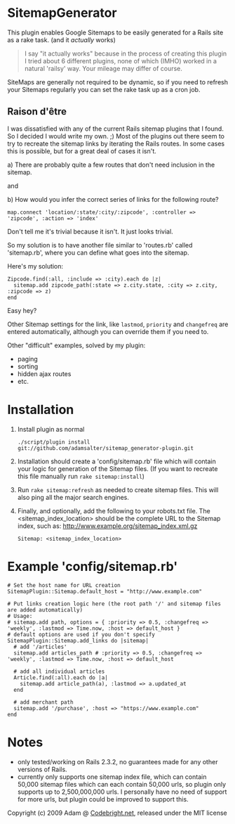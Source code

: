 SitemapGenerator
================

This plugin enables Google Sitemaps to be easily generated for a Rails site as a rake task. (and it _actually_ works)

> I say "it actually works" because in the process of creating this plugin I tried about 6 different plugins, none of which (IMHO) worked in a natural 'railsy' way. Your mileage may differ of course.

SiteMaps are generally not required to be dynamic, so if you need to refresh your Sitemaps regularly you can set the rake task up as a cron job.

Raison d'être
-------

I was dissatisfied with any of the current Rails sitemap plugins that I found. So I decided I would write my own. ;) Most of the plugins out there seem to try to recreate the sitemap links by iterating the Rails routes. In some cases this is possible, but for a great deal of cases it isn't. 

a) There are probably quite a few routes that don't need inclusion in the sitemap.

and

b) How would you infer the correct series of links for the following route?

    map.connect 'location/:state/:city/:zipcode', :controller => 'zipcode', :action => 'index'
    
Don't tell me it's trivial because it isn't. It just looks trivial.

So my solution is to have another file similar to 'routes.rb' called 'sitemap.rb', where you can define what goes into the sitemap.

Here's my solution:

    Zipcode.find(:all, :include => :city).each do |z|
      sitemap.add zipcode_path(:state => z.city.state, :city => z.city, :zipcode => z)
    end

Easy hey?

Other Sitemap settings for the link, like `lastmod`, `priority` and `changefreq` are entered automatically, although you can override them if you need to.

Other "difficult" examples, solved by my plugin:

- paging
- sorting
- hidden ajax routes
- etc.

Installation
=======

1. Install plugin as normal

    <code>./script/plugin install git://github.com/adamsalter/sitemap_generator-plugin.git</code>

2. Installation should create a 'config/sitemap.rb' file which will contain your logic for generation of the Sitemap files. (If you want to recreate this file manually run `rake sitemap:install`)

3. Run `rake sitemap:refresh` as needed to create sitemap files. This will also ping all the major search engines.

4. Finally, and optionally, add the following to your robots.txt file. The &lt;sitemap_index_location> should be the complete URL to the Sitemap index, such as: http://www.example.org/sitemap_index.xml.gz

    <code>Sitemap: &lt;sitemap_index_location></code>

Example 'config/sitemap.rb'
==========

    # Set the host name for URL creation
    SitemapPlugin::Sitemap.default_host = "http://www.example.com"

    # Put links creation logic here (the root path '/' and sitemap files are added automatically)
    # Usage:
    # sitemap.add path, options = { :priority => 0.5, :changefreq => 'weekly', :lastmod => Time.now, :host => default_host }
    # default options are used if you don't specify
    SitemapPlugin::Sitemap.add_links do |sitemap|
      # add '/articles'
      sitemap.add articles_path # :priority => 0.5, :changefreq => 'weekly', :lastmod => Time.now, :host => default_host

      # add all individual articles
      Article.find(:all).each do |a|
        sitemap.add article_path(a), :lastmod => a.updated_at
      end
  
      # add merchant path
      sitemap.add '/purchase', :host => "https://www.example.com"
    end

Notes
=======

- only tested/working on Rails 2.3.2, no guarantees made for any other versions of Rails.
- currently only supports one sitemap index file, which can contain 50,000 sitemap files which can each contain 50,000 urls, so plugin only supports up to 2,500,000,000 urls. I personally have no need of support for more urls, but plugin could be improved to support this.

Copyright (c) 2009 Adam @ [Codebright.net][cb], released under the MIT license

[cb]:http://codebright.net
